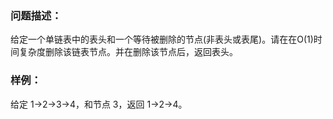### 问题描述：
给定一个单链表中的表头和一个等待被删除的节点(非表头或表尾)。请在在O(1)时间复杂度删除该链表节点。并在删除该节点后，返回表头。

### 样例：
给定 1->2->3->4，和节点 3，返回 1->2->4。
